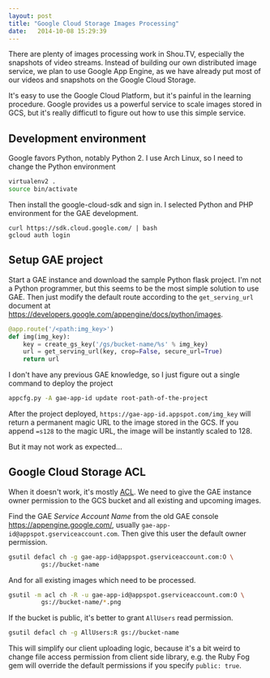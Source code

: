 ```yaml
---
layout: post
title: "Google Cloud Storage Images Processing"
date:   2014-10-08 15:29:39
---
```


There are plenty of images processing work in Shou.TV, especially the snapshots of video streams. Instead of building our own distributed image service, we plan to use Google App Engine, as we have already put most of our videos and snapshots on the Google Cloud Storage.

It's easy to use the Google Cloud Platform, but it's painful in the learning procedure. Google provides us a powerful service to scale images stored in GCS, but it's really difficutl to figure out how to use this simple service.




Development environment
-----------------------

Google favors Python, notably Python 2. I use Arch Linux, so I need to change the Python environment

```bash
virtualenv2 .
source bin/activate
```

Then install the google-cloud-sdk and sign in. I selected Python and PHP environment for the GAE development.

```
curl https://sdk.cloud.google.com/ | bash
gcloud auth login
```




Setup GAE project
-----------------

Start a GAE instance and download the sample Python flask project. I'm not a Python programmer, but this seems to be the most simple solution to use GAE. Then just modify the default route according to the `get_serving_url` document at https://developers.google.com/appengine/docs/python/images.

```python
@app.route('/<path:img_key>')
def img(img_key):
    key = create_gs_key('/gs/bucket-name/%s' % img_key)
    url = get_serving_url(key, crop=False, secure_url=True)
    return url
```

I don't have any previous GAE knowledge, so I just figure out a single command to deploy the project

```bash
appcfg.py -A gae-app-id update root-path-of-the-project
```

After the project deployed, `https://gae-app-id.appspot.com/img_key` will return a permanent magic URL to the image stored in the GCS. If you append `=s128` to the magic URL, the image will be instantly scaled to 128.

But it may not work as expected...




Google Cloud Storage ACL
------------------------

When it doesn't work, it's mostly [ACL](https://developers.google.com/storage/docs/accesscontrol). We need to give the GAE instance owner permission to the GCS bucket and all existing and upcoming images.

Find the GAE _Service Account Name_ from the old GAE console https://appengine.google.com/, usually `gae-app-id@appspot.gserviceaccount.com`. Then give this user the default owner permission.

```bash
gsutil defacl ch -g gae-app-id@appspot.gserviceaccount.com:O \
         gs://bucket-name
```

And for all existing images which need to be processed.

```bash
gsutil -m acl ch -R -u gae-app-id@appspot.gserviceaccount.com:O \
         gs://bucket-name/*.png
```

If the bucket is public, it's better to grant `AllUsers` read permission.

```bash
gsutil defacl ch -g AllUsers:R gs://bucket-name
```

This will simplify our client uploading logic, because it's a bit weird to change file access permission from client side library, e.g. the Ruby Fog gem will override the default permissions if you specify `public: true`.
